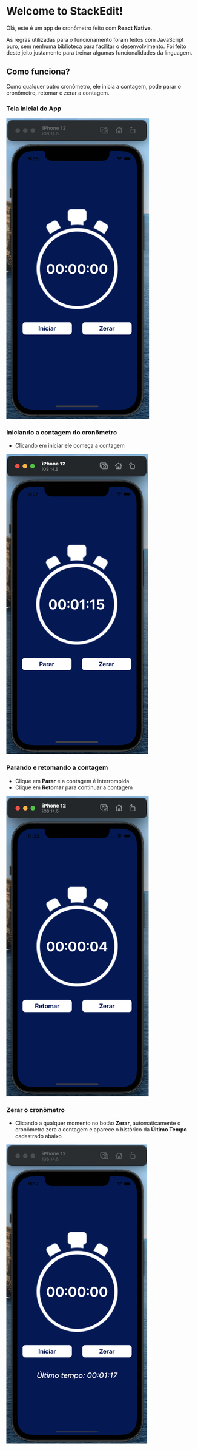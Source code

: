 # Welcome to StackEdit!

Olá, este é um app de cronômetro feito com **React Native**.

As regras utilizadas para o funcionamento foram feitos com JavaScript puro, sem nenhuma biblioteca para facilitar o desenvolvimento. Foi feito deste jeito justamente para treinar algumas funcionalidades da linguagem.

## Como funciona?

Como qualquer outro cronômetro, ele inicia a contagem, pode parar o cronômetro, retomar e zerar a contagem.

### Tela inicial do App


![Countdown Layout](./src/img/countdown1.png)



### Iniciando a contagem do cronômetro

* Clicando em iniciar ele começa a contagem


![Countdown Layout](./src/img/countdown2.png)



### Parando e retomando a contagem

* Clique em **Parar** e a contagem é interrompida
* Clique em **Retomar** para continuar a contagem


![Countdown Layout](./src/img/countdown4.png)



### Zerar o cronômetro

* Clicando a qualquer momento no botão **Zerar**, automaticamente o cronômetro zera a contagem e aparece o histórico da **Último Tempo** cadastrado abaixo


![Countdown Layout](./src/img/countdown3.png)



